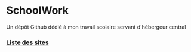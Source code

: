 # SchoolWork
Un dépôt Github dédié à mon travail scolaire servant d'hébergeur central

### [Liste des sites](index.md)